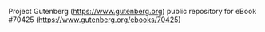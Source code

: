 Project Gutenberg (https://www.gutenberg.org) public repository for
eBook #70425 (https://www.gutenberg.org/ebooks/70425)
